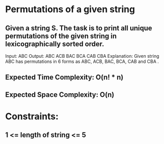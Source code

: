 # Permutations of a given string
## Given a string S. The task is to print all unique permutations of the given string in lexicographically sorted order.

Input: ABC
Output:
ABC ACB BAC BCA CAB CBA
Explanation:
Given string ABC has permutations in 6 
forms as ABC, ACB, BAC, BCA, CAB and CBA .

## Expected Time Complexity: O(n! * n)
## Expected Space Complexity: O(n)

# Constraints:
## 1 <= length of string <= 5
